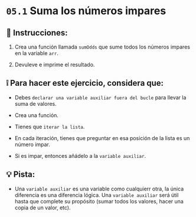 # `05.1` Suma los números impares


## 📝 Instrucciones:

1. Crea una función llamada `sumOdds` que sume todos los números impares en la variable `arr`.

2. Devuleve e imprime el resultado.

## ❕ Para hacer este ejercicio, considera que:

- Debes `declarar una variable auxiliar fuera del bucle` para llevar la suma de valores.

- Crea una función.

- Tienes que `iterar la lista`.

- En cada iteración, tienes que preguntar en esa posición de la lista es un número impar.

- Si es impar, entonces añádelo a la `variable auxiliar`.

## 💡 Pista:

+ Una `variable auxiliar` es una variable como cualquierr otra, la única diferencia es una diferencia lógica. Una `variable auxiliar` será útil hasta que complete su propósito (sumar todos los valores, hacer una copia de un valor, etc).